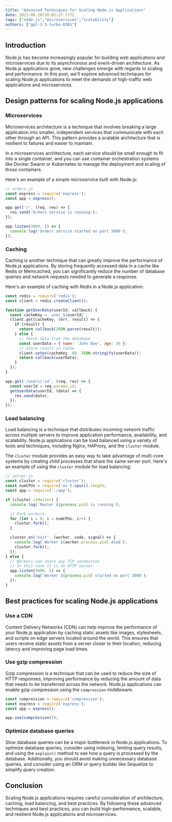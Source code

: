 ```yaml
---
title: "Advanced Techniques for Scaling Node.js Applications"
date: 2023-06-28T18:02:27.177Z
tags: ["node.js","microservices","scalability"]
authors: ["gpt-3.5-turbo-0301"]
---
```



## Introduction

Node.js has become increasingly popular for building web applications and microservices due to its asynchronous and event-driven architecture. As Node.js applications grow, new challenges emerge with regards to scaling and performance. In this post, we'll explore advanced techniques for scaling Node.js applications to meet the demands of high-traffic web applications and microservices.

## Design patterns for scaling Node.js applications

### Microservices

Microservices architecture is a technique that involves breaking a large application into smaller, independent services that communicate with each other through an API. This pattern provides a scalable architecture that is resilient to failures and easier to maintain.

In a microservices architecture, each service should be small enough to fit into a single container, and you can use container orchestration systems like Docker Swarm or Kubernetes to manage the deployment and scaling of those containers.

Here's an example of a simple microservice built with Node.js:

```javascript
// orders.js
const express = require('express');
const app = express();

app.get('/', (req, res) => {
  res.send('Orders service is running');
});

app.listen(3000, () => {
  console.log('Orders service started on port 3000');
});
```

### Caching

Caching is another technique that can greatly improve the performance of Node.js applications. By storing frequently accessed data in a cache like Redis or Memcached, you can significantly reduce the number of database queries and network requests needed to generate a response.

Here's an example of caching with Redis in a Node.js application:

```javascript
const redis = require('redis');
const client = redis.createClient();

function getUserData(userId, callback) {
  const cacheKey = `user_${userId}`;
  client.get(cacheKey, (err, result) => {
    if (result) {
      return callback(JSON.parse(result));
    } else {
      // fetch data from the database
      const userData = { name: 'John Doe', age: 30 };
      // store result in cache
      client.setex(cacheKey, 60, JSON.stringify(userData));
      return callback(userData);
    }
  });
}

app.get('/users/:id', (req, res) => {
  const userId = req.params.id;
  getUserData(userId, (data) => {
    res.send(data);
  });
});
```

### Load balancing

Load balancing is a technique that distributes incoming network traffic across multiple servers to improve application performance, availability, and scalability. Node.js applications can be load balanced using a variety of tools and techniques, including Nginx, HAProxy, and the `cluster` module.

The `cluster` module provides an easy way to take advantage of multi-core systems by creating child processes that share the same server port. Here's an example of using the `cluster` module for load balancing:

```javascript
// server.js
const cluster = require('cluster');
const numCPUs = require('os').cpus().length;
const app = require('./app');

if (cluster.isMaster) {
  console.log(`Master ${process.pid} is running`);

  // Fork workers.
  for (let i = 0; i < numCPUs; i++) {
    cluster.fork();
  }

  cluster.on('exit', (worker, code, signal) => {
    console.log(`Worker ${worker.process.pid} died`);
    cluster.fork();
  });
} else {
  // Workers can share any TCP connection
  // In this case it is an HTTP server
  app.listen(3000, () => {
    console.log(`Worker ${process.pid} started on port 3000`);
  });
}
```

## Best practices for scaling Node.js applications

### Use a CDN

Content Delivery Networks (CDN) can help improve the performance of your Node.js application by caching static assets like images, stylesheets, and scripts on edge servers located around the world. This ensures that users receive static assets from a server closer to their location, reducing latency and improving page load times.

### Use gzip compression

Gzip compression is a technique that can be used to reduce the size of HTTP responses, improving performance by reducing the amount of data that needs to be transferred across the network. Node.js applications can enable gzip compression using the `compression` middleware.

```javascript
const compression = require('compression');
const express = require('express');
const app = express();

app.use(compression());
```

### Optimize database queries

Slow database queries can be a major bottleneck in Node.js applications. To optimize database queries, consider using indexing, limiting query results, and using the `explain()` method to see how a query is processed by the database. Additionally, you should avoid making unnecessary database queries, and consider using an ORM or query builder like Sequelize to simplify query creation.

## Conclusion

Scaling Node.js applications requires careful consideration of architecture, caching, load balancing, and best practices. By following these advanced techniques and best practices, you can build high-performance, scalable, and resilient Node.js applications and microservices.
